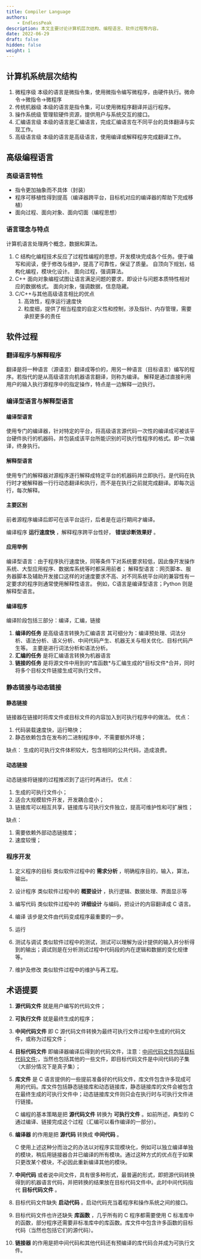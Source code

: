```yaml
---
title: Compiler Language
authors: 
    - EndlessPeak
description: 本文主要讨论计算机层次结构、编程语言、软件过程等内容。
date: 2022-06-29
draft: false
hidden: false
weight: 1
---
```


## 计算机系统层次结构

1.  微程序级
    本级的语言是微指令集，使用微指令编写微程序，由硬件执行。微命令→微指令→微程序
2.  传统机器级
    本级的语言是指令集，可以使用微程序翻译并运行程序。
3.  操作系统级
    管理软硬件资源，提供用户与系统交互的接口。
4.  汇编语言级
    本级的语言是汇编语言，完成汇编语言在不同平台的具体翻译与实现工作。
5.  高级语言级
    本级的语言是高级语言，使用编译或解释程序完成翻译工作。


## 高级编程语言


### 高级语言特性

-   指令更加抽象而不具体（封装）
-   程序可移植性得到提高（编译器跨平台，目标机对应的编译器的帮助下完成移植）
-   面向过程、面向对象、面向切面（编程思想）


### 语言理念与特点

计算机语言处理两个概念，数据和算法。

1.  C  结构化编程技术反应了过程性编程的思想，开发模块完成各个任务。便于编写和阅读，便于修改与维护，提高了可靠性，保证了质量。
    自顶向下规划，结构化编程，模块化设计。
    面向过程，强调算法。
2.  C++
    面向对象编程试图让语言满足问题的要求，即设计与问题本质特性相对应的数据格式。
    面向对象，强调数据，信息隐藏。
3.  C/C++与其他高级语言相比的优点
    1.  高效性，程序运行速度快
    2.  粒度细，提供了相当程度的自定义性和控制，涉及指针、内存管理，需要承担更多的责任


## 软件过程


### 翻译程序与解释程序

翻译是将一种语言（源语言）翻译成等价的，用另一种语言（目标语言）编写的程序。若指代的是从高级语言向机器语言翻译，则称为编译。
解释是通过直接利用用户的输入执行源程序中的指定操作，特点是一边解释一边执行。


### 编译型语言与解释型语言


#### 编译型语言

使用专门的编译器，针对特定的平台，将高级语言源代码一次性的编译成可被该平台硬件执行的机器码，并包装成该平台所能识别的可执行性程序的格式。即一次编译，终身执行。


#### 解释型语言

使用专门的解释器对源程序逐行解释成特定平台的机器码并立即执行。是代码在执行时才被解释器一行行动态翻译和执行，而不是在执行之前就完成翻译。即每次运行，每次解释。


#### 主要区别

前者源程序编译后即可在该平台运行，后者是在运行期间才编译。

编译程序 **运行速度快** ，解释程序跨平台性好， **错误诊断效果好** 。


#### 应用举例

编译型语言：由于程序执行速度快，同等条件下对系统要求较低，因此像开发操作系统、大型应用程序、数据库系统等时都采用前者；
解释型语言：网页脚本、服务器脚本及辅助开发接口这样的对速度要求不高、对不同系统平台间的兼容性有一定要求的程序则通常使用解释性语言。
例如，C语言是编译型语言；Python 则是解释型语言。


#### 编译程序

编译阶段包括三部分：编译，汇编，链接

1.  **编译的任务** 是高级语言转换为汇编语言
    其可细分为：编译预处理、词法分析、语法分析、语义分析、中间代码产生、机器无关与相关优化、目标代码产生等。
    主要是进行词法分析和语法分析。
2.  **汇编的任务** 是将汇编语言转换为机器语言
3.  **链接的任务** 是将源文件中用到的\*库函数\*与汇编生成的\*目标文件\*合并，同时将多个目标文件链接生成可执行文件。


### 静态链接与动态链接


#### 静态链接

链接器在链接时将库文件或目标文件的内容加入到可执行程序中的做法。
优点：

1.  代码装载速度快，运行略快；
2.  静态依赖包含在发布的二进制程序中，不需要额外环境；

缺点：
生成的可执行文件体积较大，包含相同的公共代码，造成浪费。


#### 动态链接

动态链接将链接的过程推迟到了运行时再进行。
优点：

1.  生成的可执行文件小；
2.  适合大规模软件开发，开发耦合度小；
3.  链接库可以相互共享，链接库与可执行文件独立，提高可维护性和可扩展性；

缺点：

1.  需要依赖外部动态链接库；
2.  速度较慢；


### 程序开发

1.  定义程序的目标
    类似软件过程中的 **需求分析** ，明确程序目的，输入，算法，输出。

2.  设计程序
    类似软件过程中的 **概要设计** ，执行逻辑、数据处理、界面显示等

3.  编写代码
    类似软件过程中的 **详细设计** 与编码，把设计的内容翻译成 C 语言。

4.  编译
    该步是文件由代码变成程序最重要的一步。

5.  运行

6.  测试与调试
    类似软件过程中的测试，测试可以理解为设计提供的输入并分析得到的输出；调试则是在分析测试过程中代码段的内在逻辑和数据的变化规律等。

7.  维护及修改
    类似软件过程中的维护与再工程。


## 术语提要

1.  **源代码文件** 就是用户编写的代码文件；

2.  **可执行文件** 就是最终生成的程序；

3.  **中间代码文件** 即 C 源代码文件转换为最终可执行文件过程中生成的代码文件，或称为过程文件；

4.  **目标代码文件** 即编译器编译后得到的代码文件，注意：<u>中间代码文件包括目标代码文件</u>;，当然也包括其他的一些文件，即目标代码文件是中间代码的子集（大部分情况下是真子集）；

5.  **库文件** 是 C 语言提供的一些提前准备好的代码文件，库文件包含许多现成可用的代码。库文件包括静态链接库和动态链接库，静态链接库的文件会被包含在最终生成的可执行文件中；动态链接库文件则只会在执行时与可执行文件进行链接。

    C 编程的基本策略是把 **源代码文件** 转换为 **可执行文件** 。如前所述，典型的 C 通过编译、链接完成这个过程（汇编可以看作编译的一部分）。

6.  **编译器** 的作用是把 **源代码** 转换成 **中间代码** 。
    
    C 使用上述这种分而治之的办法以对程序实现模块化，例如可以独立编译单独的模块，稍后用链接器合并已编译的所有模块。通过这种方式的优点在于如果只更改某个模块，不必因此重新编译其他的模块。

7.  **中间代码** 或者说中间文件，具有很多种形式，最普遍的形式，即把源代码转换得到的机器语言代码，并把转换的结果放在目标代码文件中。此时中间代码指代 **目标代码文件** 。

8.  目标代码文件缺失 **启动代码** 。启动代码充当着程序和操作系统之间的接口。

9.  目标代码文件也许还缺失 **库函数** ，几乎所有的 C 程序都需要使用 C 标准库中的函数，部分程序还需要非标准库中的库函数。库文件中包含许多函数的目标代码（当然也包括它们的源代码）。

10. **链接器** 的作用是把中间代码和其他代码还有预编译的库代码合并成为可执行文件。
